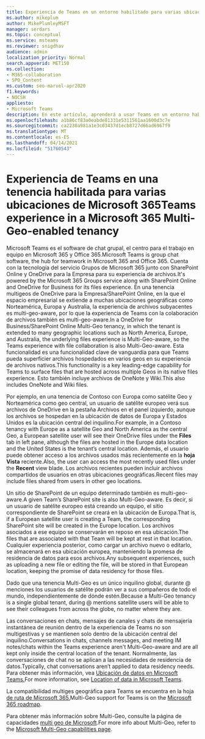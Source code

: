 ```yaml
---
title: Experiencia de Teams en un entorno habilitado para varias ubicaciones geográficas de Microsoft 365
ms.author: mikeplum
author: MikePlumleyMSFT
manager: serdars
ms.topic: conceptual
ms.service: msteams
ms.reviewer: snigdhav
audience: admin
localization_priority: Normal
search.appverid: MET150
ms.collection:
- M365-collaboration
- SPO_Content
ms.custom: seo-marvel-apr2020
f1.keywords:
- NOCSH
appliesto:
- Microsoft Teams
description: En este artículo, aprenderá a usar Teams en un entorno habilitado para varias ubicaciones geográficas de Microsoft 365.
ms.openlocfilehash: a1b86cf83a0eabde81331e5311561aa1600d3c7e
ms.sourcegitcommit: ca2230a981a1e3c03437d1ecb8727d66ad6967f9
ms.translationtype: MT
ms.contentlocale: es-ES
ms.lasthandoff: 04/14/2021
ms.locfileid: "51760543"
---
```

# <a name="teams-experience-in-a-microsoft-365-multi-geo-enabled-tenancy"></a><span data-ttu-id="0a7dc-103">Experiencia de Teams en una tenencia habilitada para varias ubicaciones de Microsoft 365</span><span class="sxs-lookup"><span data-stu-id="0a7dc-103">Teams experience in a Microsoft 365 Multi-Geo-enabled tenancy</span></span>

<span data-ttu-id="0a7dc-104">Microsoft Teams es el software de chat grupal, el centro para el trabajo en equipo en Microsoft 365 y Office 365.</span><span class="sxs-lookup"><span data-stu-id="0a7dc-104">Microsoft Teams is group chat software, the hub for teamwork in Microsoft 365 and Office 365.</span></span> <span data-ttu-id="0a7dc-105">Cuenta con la tecnología del servicio Grupos de Microsoft 365 junto con SharePoint Online y OneDrive para la Empresa para su experiencia de archivos.</span><span class="sxs-lookup"><span data-stu-id="0a7dc-105">It's powered by the Microsoft 365 Groups service along with SharePoint Online and OneDrive for Business for its files experience.</span></span> <span data-ttu-id="0a7dc-106">En una tenencia multigeos de OneDrive para la Empresa/SharePoint Online, en la que el espacio empresarial se extiende a muchas ubicaciones geográficas como Norteamérica, Europa y Australia, la experiencia de archivos subyacentes es multi-geo-aware, por lo que la experiencia de Teams con la colaboración de archivos también es multi-geo-aware.</span><span class="sxs-lookup"><span data-stu-id="0a7dc-106">In a OneDrive for Business/SharePoint Online Multi-Geo tenancy, in which the tenant is extended to many geographic locations such as North America, Europe, and Australia, the underlying files experience is Multi-Geo-aware, so the Teams experience with file collaboration is also Multi-Geo-aware.</span></span> <span data-ttu-id="0a7dc-107">Esta funcionalidad es una funcionalidad clave de vanguardia para que Teams pueda superficier archivos hospedados en varios geos en su experiencia de archivos nativos.</span><span class="sxs-lookup"><span data-stu-id="0a7dc-107">This functionality is a key leading-edge capability for Teams to surface files that are hosted across multiple Geos in its native files experience.</span></span> <span data-ttu-id="0a7dc-108">Esto también incluye archivos de OneNote y Wiki.</span><span class="sxs-lookup"><span data-stu-id="0a7dc-108">This also includes OneNote and Wiki files.</span></span>

<span data-ttu-id="0a7dc-109">Por ejemplo, en una tenencia de Contoso con Europa como satélite Geo y Norteamérica como geo  central, un usuario de satélite europeo verá sus archivos de OneDrive en la pestaña Archivos en el panel izquierdo, aunque los archivos se hospedan en la ubicación de datos de Europa y Estados Unidos es la ubicación central del inquilino.</span><span class="sxs-lookup"><span data-stu-id="0a7dc-109">For example, in a Contoso tenancy with Europe as a satellite Geo and North America as the central Geo, a European satellite user will see their OneDrive files under the **Files** tab in left pane, although the files are hosted in the Europe data location and the United States is the tenant’s central location.</span></span> <span data-ttu-id="0a7dc-110">Además, el usuario puede obtener acceso a los archivos usados más recientemente en la **hoja Vista** reciente.</span><span class="sxs-lookup"><span data-stu-id="0a7dc-110">Also, the user can access the most recently used files under the **Recent** view blade.</span></span> <span data-ttu-id="0a7dc-111">Los archivos recientes pueden incluir archivos compartidos de usuarios en otras ubicaciones geográficas.</span><span class="sxs-lookup"><span data-stu-id="0a7dc-111">Recent files may include files shared from users in other geo locations.</span></span> 

<span data-ttu-id="0a7dc-112">Un sitio de SharePoint de un equipo determinado también es multi-geo-aware.</span><span class="sxs-lookup"><span data-stu-id="0a7dc-112">A given Team’s SharePoint site is also Multi-Geo-aware.</span></span> <span data-ttu-id="0a7dc-113">Es decir, si un usuario de satélite europeo está creando un equipo, el sitio correspondiente de SharePoint se creará en la ubicación de Europa.</span><span class="sxs-lookup"><span data-stu-id="0a7dc-113">That is, if a European satellite user is creating a Team, the corresponding SharePoint site will be created in the Europe location.</span></span> <span data-ttu-id="0a7dc-114">Los archivos asociados a ese equipo se conservarán en reposo en esa ubicación.</span><span class="sxs-lookup"><span data-stu-id="0a7dc-114">The files that are associated with that Team will be kept at rest in that location.</span></span> <span data-ttu-id="0a7dc-115">Cualquier experiencia posterior, como cargar un archivo nuevo o editarlo, se almacenará en esa ubicación europea, manteniendo la promesa de residencia de datos para esos archivos.</span><span class="sxs-lookup"><span data-stu-id="0a7dc-115">Any subsequent experiences, such as uploading a new file or editing the file, will be stored in that European location, keeping the promise of data residency for those files.</span></span>

<span data-ttu-id="0a7dc-116">Dado que una tenencia Multi-Geo es un único inquilino global, durante @ menciones los usuarios de satélite podrán ver a sus compañeros de todo el mundo, independientemente de dónde estén.</span><span class="sxs-lookup"><span data-stu-id="0a7dc-116">Because a Multi-Geo tenancy is a single global tenant, during @ mentions satellite users will be able to see their colleagues from across the globe, no matter where they are.</span></span>

<span data-ttu-id="0a7dc-117">Las conversaciones en chats, mensajes de canales y chats de mensajería instantánea de reunión dentro de la experiencia de Teams no son multigestivas y se mantienen solo dentro de la ubicación central del inquilino.</span><span class="sxs-lookup"><span data-stu-id="0a7dc-117">Conversations in chats, channels messages, and meeting IM notes/chats within the Teams experience aren't Multi-Geo-aware and are all kept only inside the central location of the tenant.</span></span> <span data-ttu-id="0a7dc-118">Normalmente, las conversaciones de chat no se aplican a las necesidades de residencia de datos.</span><span class="sxs-lookup"><span data-stu-id="0a7dc-118">Typically, chat conversations aren’t applied to data residency needs.</span></span> <span data-ttu-id="0a7dc-119">Para obtener más información, vea [Ubicación de datos en Microsoft Teams.](location-of-data-in-teams.md)</span><span class="sxs-lookup"><span data-stu-id="0a7dc-119">For more information, see [Location of data in Microsoft Teams](location-of-data-in-teams.md).</span></span>

<span data-ttu-id="0a7dc-120">La compatibilidad multiges geográfica para Teams se encuentra en la hoja [de ruta de Microsoft 365.](https://www.microsoft.com/microsoft-365/roadmap?filters=&searchterms=70783)</span><span class="sxs-lookup"><span data-stu-id="0a7dc-120">Multi-Geo support for Teams is on the [Microsoft 365 roadmap](https://www.microsoft.com/microsoft-365/roadmap?filters=&searchterms=70783).</span></span>

<span data-ttu-id="0a7dc-121">Para obtener más información sobre Multi-Geo, consulte la página de capacidades [multi geo de Microsoft](https://aka.ms/multi-geo).</span><span class="sxs-lookup"><span data-stu-id="0a7dc-121">For more info about Multi-Geo, refer to the [Microsoft Multi-Geo capabilities page](https://aka.ms/multi-geo).</span></span>
